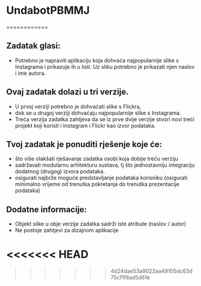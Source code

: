 # UndabotPBMMJ
============

## Zadatak glasi:
- Potrebno je napraviti aplikaciju koja dohvaća najpopularnije slike s Instagrama i prikazuje ih u listi. Uz sliku potrebno je prikazati njen naslov i ime autora.

## Ovaj zadatak dolazi u tri verzije. 
* U prvoj verziji potrebno je dohvaćati slike s Flickra, 
* dok se u drugoj verziji dohvaćaju najpopularnije slike s Instagrama. 
* Treća verzija zadatka zahtjeva da se iz prve dvije verzije stvori novi treći projekt koji koristi i Instagram i Flickr kao izvor podataka.
 
## Tvoj zadatak je ponuditi rješenje koje će:
* što više olakšati rješavanje zadatka osobi koja dobije treću verziju
* sadržavati modularnu arhitekturu sustava, tj što jednostavniju integraciju dodatnog (drugog) izvora podataka.
* osigurati najbrže moguće predstavljanje podataka korisniku (osigurati minimalno vrijeme od trenutka pokretanja do trenutka prezentacije podataka)

## Dodatne informacije:
* Objekt slike u obje verzije zadatka sadrži iste atribute (naslov / autor)
* Ne postoje zahtjevi za dizajnom aplikacije

<<<<<<< HEAD
=======

>>>>>>> 4d24dae53a9022aa49105dc63d75cf1f8ad5d61e
